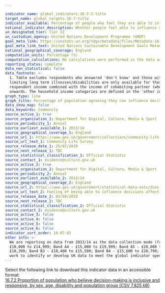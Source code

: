 ```yaml
---

indicator_name: global_indicators.16-7-2-title
target_name: global_targets.16-7-title
indicator_available: Percentage of people who feel they are able to influence decisions affecting their local area
national_indicator_description: Whether people feel able to influence decisions affecting their local area
un_designated_tier: Tier II
un_custodian_agency: United Nations Development Programme (UNDP)
goal_meta_link: https://unstats.un.org/sdgs/metadata/files/Metadata-16-07-02.pdf
goal_meta_link_text: United Nations Sustainable Development Goals Metadata (PDF 378 KB)
national_geographical_coverage: England
computation_units: Percentage (%)
computation_calculations: No calculations were performed in the data acquisition of this indicator as appropriate data was readily available in the final format specified by this indicator.
reporting_status: complete
data_non_statistical: false
data_footnote: >-
  1. Table excludes respondents who answered 'don't know' and those with missing answers. 2. Figures for 'Black' and 'Other' ethnic groups for 2014/15 are suppressed because the percentage is based on 5 or fewer responses and is therefore unavailable. 3. Information about respondents'
  limiting long term illnesses/disabilities are only available for those who completed the online version of the survey. 4. Citizenship - Respondents were instructed to select all that apply so there will be some overlap between citizenship groups. 5. Household income is measured as
  respondent income combined with the income of cohabiting partner (where applicable) from all sources before deductions. Response categories changed in 2016/17 and the 'no income' category was removed. It's likely that those with no income will have selected 'under £5,199' from 2016/17
  onwards. The household income categories are defined in the 'other information' section.
graph_type: line
graph_title: Percentage of population agreeing they can influence decisions affecting their local area
data_show_map: false
data_keywords: Community
source_active_1: true
source_organisation_1: Department for Digital, Culture, Media & Sport
source_periodicity_1: Annual
source_earliest_available_1: 2013/14
source_geographical_coverage_1: England
source_url_1: https://www.gov.uk/government/collections/community-life-survey--2
source_url_text_1: Community Life Survey
source_release_date_1: 25/07/2019
source_next_release_1: TBC
source_statistical_classification_1: Official Statistic
source_contact_1: evidence@culture.gov.uk
source_active_2: true
source_organisation_2: Department for Digital, Culture, Media & Sport
source_periodicity_2: Annual
source_earliest_available_2: 2013/14
source_geographical_coverage_2: England
source_url_2: https://www.gov.uk/government/statistical-data-sets/dcms-community-life-survey-ad-hoc-statistical-releases
source_url_text_2: Feeling of being able to influence decisions affecting the local area by citizenship and household income
source_release_date_2: 03/09/2019
source_next_release_2: TBC
source_statistical_classification_2: Official Statistic
source_contact_2: evidence@culture.gov.uk
source_active_3: false
source_active_4: false
source_active_5: false
source_active_6: false
indicator_sort_order: 16-07-02
other info: >-
  We are reporting on data from 2013/14 as the data collection mode (from face-to-face to online/paper) changed and data would not be comparable with earlier years. From 2013/14 to 2015/16, household income categories were - Band A1 - Under £5,000; Band A2 - £5,000 to £9,999; Band A3 -
  £10,000 to £14,999; Band A4 - £15,000 to £19,999; Band A5 - £20,000 to £29,999; Band A6 - £30,000 to £49,999; Band A7 - £50,000 to £74,999; Band A8 - £75,000 or more. From 2016/17 onwards, the household income categories were changed to - Band B1 - Under £5,199; Band B2 - £5,200 to
  £10,399; Band B3 - £10,400 to £15,599; Band B4 - £15,600 to £20,799; Band B5 - £20,800 to £31,199; Band B6 - £31,200 to £51,999; Band B7 - £52,000 to £74,999; Band B8 - £75,000 or more.  This indicator is being used as an approximation of the UN SDG Indicator. Where possible, we will
  work to identify or develop UK data to meet the global indicator specification. This indicator has been identified in collaboration with topic experts.
---
```

Select the following link to download this indicator data in an accessible format:<br>[16.7.2 Proportion of population who believe decision-making is inclusive and responsive, by sex, age, disability and population group (CSV 7.825 kB)](https://sustainabledevelopment-uk.github.io/sdg-data/data/16-7-2.csv)